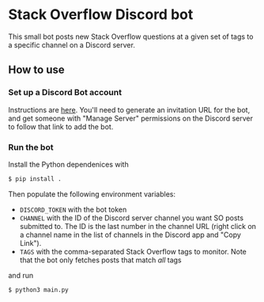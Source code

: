 # Stack Overflow Discord bot

This small bot posts new Stack Overflow questions at a given set of tags to a specific channel on a Discord server.

## How to use

### Set up a Discord Bot account

Instructions are [here](https://discordpy.readthedocs.io/en/stable/discord.html). You'll need to generate an invitation URL for the bot, and get someone with "Manage Server" permissions on the Discord server to follow that link to add the bot.

### Run the bot

Install the Python dependenices with
```bash
$ pip install .
```
Then populate the following environment variables:
* `DISCORD_TOKEN` with the bot token
* `CHANNEL` with the ID of the Discord server channel you want SO posts submitted to. The ID is the last number in the channel URL (right click on a channel name in the list of channels in the Discord app and "Copy Link").
* `TAGS` with the comma-separated Stack Overflow tags to monitor. Note that the bot only fetches posts that match _all_ tags

and run
```bash
$ python3 main.py
```
